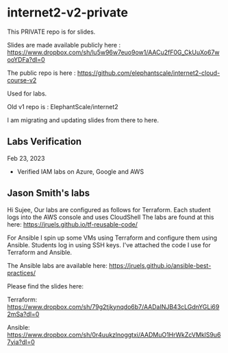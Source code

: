 # internet2-v2-private

This PRIVATE repo is for slides.

Slides are made available publicly here : https://www.dropbox.com/sh/lu5w96w7euo9ow1/AACu2fF0G_CkUuXo67wooYDFa?dl=0

The public repo is here : https://github.com/elephantscale/internet2-cloud-course-v2

Used for labs.

Old v1 repo is : ElephantScale/internet2

I am migrating and updating slides from there to here.


## Labs Verification

Feb 23, 2023

- Verified IAM labs on Azure, Google and AWS


## Jason Smith's labs

Hi Sujee,
Our labs are configured as follows for Terraform. 
Each student logs into the AWS console and uses CloudShell
The labs are found at this here: https://jruels.github.io/tf-reusable-code/

For Ansible I spin up some VMs using Terraform and configure them using Ansible. Students log in using SSH keys. I've attached the code I use for Terraform and Ansible.

The Ansible labs are available here: https://jruels.github.io/ansible-best-practices/

Please find the slides here: 

Terraform: https://www.dropbox.com/sh/79g2tjkynqdo6b7/AADaINJB43cLGdnYGLi692mSa?dl=0

Ansible: https://www.dropbox.com/sh/0r4uukzlnoggtxi/AADMuO1HrWkZcVMklS9u67yia?dl=0